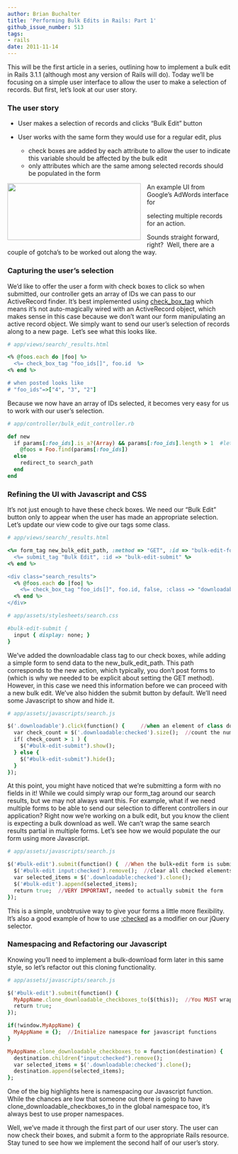 ```yaml
---
author: Brian Buchalter
title: 'Performing Bulk Edits in Rails: Part 1'
github_issue_number: 513
tags:
- rails
date: 2011-11-14
---
```




This will be the first article in a series, outlining how to implement a bulk edit in Rails 3.1.1 (although most any version of Rails will do). Today we’ll be focusing on a simple user interface to allow the user to make a selection of records. But first, let’s look at our user story.

### The user story

- User makes a selection of records and clicks “Bulk Edit” button
- User works with the same form they would use for a regular edit, plus

    - check boxes are added by each attribute to allow the user to indicate this variable should be affected by the bulk edit
    - only attributes which are the same among selected records should be populated in the form

<div class="separator" style="clear: both; text-align: center;"><a href="/blog/2011/11/performing-bulk-edits-in-rails-part-1/image-0.jpeg" imageanchor="1" style="clear: left; float: left; margin-bottom: 1em; margin-right: 1em;"><img border="0" height="128" src="/blog/2011/11/performing-bulk-edits-in-rails-part-1/image-0.jpeg" width="301"/></a></div>

An example UI from Google’s AdWords interface for 

selecting multiple records for an action.

Sounds straight forward, right?  Well, there are a couple of gotcha’s to be worked out along the way.

### Capturing the user’s selection

We’d like to offer the user a form with check boxes to click so when submitted, our controller gets an array of IDs we can pass to our ActiveRecord finder. It’s best implemented using [check_box_tag](http://api.rubyonrails.org/classes/ActionView/Helpers/FormTagHelper.html#method-i-check_box_tag) which means it’s not auto-magically wired with an ActiveRecord object, which makes sense in this case because we don’t want our form manipulating an active record object. We simply want to send our user’s selection of records along to a new page.  Let’s see what this looks like.

```ruby
# app/views/search/_results.html

<% @foos.each do |foo| %>
  <%= check_box_tag "foo_ids[]", foo.id  %>
<% end %>

# when posted looks like
# "foo_ids"=>["4", "3", "2"]
```
Because we now have an array of IDs selected, it becomes very easy for us to work with our user’s selection.

```ruby
# app/controller/bulk_edit_controller.rb

def new
  if params[:foo_ids].is_a?(Array) && params[:foo_ids].length > 1  #let's make sure we got what we expected
    @foos = Foo.find(params[:foo_ids])
  else
    redirect_to search_path
  end
end
```

### Refining the UI with Javascript and CSS

It’s not just enough to have these check boxes. We need our “Bulk Edit” button only to appear when the user has made an appropriate selection. Let’s update our view code to give our tags some class.

```ruby
# app/views/search/_results.html

<%= form_tag new_bulk_edit_path, :method => "GET", :id => "bulk-edit-form" do %>
  <%= submit_tag "Bulk Edit", :id => "bulk-edit-submit" %>
<% end %>

<div class="search_results">
  <% @foos.each do |foo| %>
    <%= check_box_tag "foo_ids[]", foo.id, false, :class => "downloadable"  %>
  <% end %>
</div>

# app/assets/stylesheets/search.css

#bulk-edit-submit {
  input { display: none; }
}
```

We’ve added the downloadable class tag to our check boxes, while adding a simple form to send data to the new_bulk_edit_path. This path corresponds to the new action, which typically, you don’t post forms to (which is why we needed to be explicit about setting the GET method). However, in this case we need this information before we can proceed with a new bulk edit. We’ve also hidden the submit button by default. We’ll need some Javascript to show and hide it.

```ruby
# app/assets/javascripts/search.js

$('.downloadable').click(function() {     //when an element of class downloadable is clicked
  var check_count = $('.downloadable:checked').size();  //count the number of checked elements
  if( check_count > 1 ) {
    $("#bulk-edit-submit").show();
  } else {
    $("#bulk-edit-submit").hide();
  }
});
```

At this point, you might have noticed that we’re submitting a form with no fields in it! While we could simply wrap our form_tag around our search results, but we may not always want this. For example, what if we need multiple forms to be able to send our selection to different controllers in our application? Right now we’re working on a bulk edit, but you know the client is expecting a bulk download as well. We can’t wrap the same search results partial in multiple forms. Let’s see how we would populate the our form using more Javascript.

```ruby
# app/assets/javascripts/search.js

$('#bulk-edit').submit(function() {  //When the bulk-edit form is submitted
  $('#bulk-edit input:checked').remove();  //clear all checked elements from form
  var selected_items = $('.downloadable:checked').clone();
  $('#bulk-edit').append(selected_items);
  return true;  //VERY IMPORTANT, needed to actually submit the form
});
```

This is a simple, unobtrusive way to give your forms a little more flexibility. It’s also a good example of how to use [:checked](https://api.jquery.com/checked-selector/) as a modifier on our jQuery selector.

### Namespacing and Refactoring our Javascript

Knowing you’ll need to implement a bulk-download form later in this same style, so let’s refactor out this cloning functionality.

```ruby
# app/assets/javascripts/search.js

$('#bulk-edit').submit(function() {
  MyAppName.clone_downloadable_checkboxes_to($(this));  //You MUST wrap "this" inside $()
  return true;
});

if(!window.MyAppName) {
  MyAppName = {};  //Initialize namespace for javascript functions
}

MyAppName.clone_downloadable_checkboxes_to = function(destination) {
  destination.children("input:checked").remove();
  var selected_items = $('.downloadable:checked').clone();
  destination.append(selected_items);
};
```

One of the big highlights here is namespacing our Javascript function. While the chances are low that someone out there is going to have clone_downloadable_checkboxes_to in the global namespace too, it’s always best to use proper namespaces.

Well, we’ve made it through the first part of our user story. The user can now check their boxes, and submit a form to the appropriate Rails resource. Stay tuned to see how we implement the second half of our user’s story.


